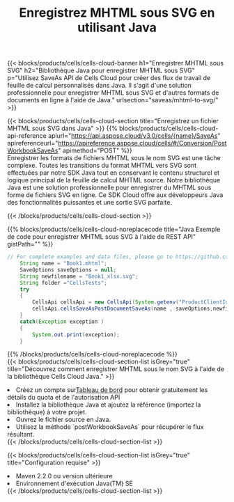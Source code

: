 ﻿---
title:  Enregistrez MHTML sous SVG en utilisant Java
description:  Utilisation du SDK Cloud Aspose.Cells for Java pour enregistrer le fichier au format MHTML au format SVG.
kwords: Excel, Save MHTML as SVG, REST, Java
howto: How to save MHTML as SVG using Aspose.Cells Cloud Java library.
---
{{< blocks/products/cells/cells-cloud-banner h1="Enregistrer MHTML sous SVG" h2="Bibliothèque Java pour enregistrer MHTML sous SVG" p="Utilisez SaveAs API de Cells Cloud pour créer des flux de travail de feuille de calcul personnalisés dans Java. Il s\'agit d\'une solution professionnelle pour enregistrer MHTML sous SVG et d\'autres formats de documents en ligne à l\'aide de Java." urlsection="saveas/mhtml-to-svg/" >}}

{{< blocks/products/cells/cells-cloud-section title="Enregistrez un fichier MHTML sous SVG dans Java" >}}
{{% blocks/products/cells/cells-cloud-api-reference apiurl="https://api.aspose.cloud/v3.0/cells/{name}/SaveAs" apireferenceurl="https://apireference.aspose.cloud/cells/#/Conversion/PostWorkbookSaveAs" apimethod="POST" %}}
<br/>
Enregistrer les formats de fichiers MHTML sous le nom SVG est une tâche complexe. Toutes les transitions du format MHTML vers SVG sont effectuées par notre SDK Java tout en conservant le contenu structurel et logique principal de la feuille de calcul MHTML source. Notre bibliothèque Java est une solution professionnelle pour enregistrer du MHTML sous forme de fichiers SVG en ligne. Ce SDK Cloud offre aux développeurs Java des fonctionnalités puissantes et une sortie SVG parfaite.

{{< /blocks/products/cells/cells-cloud-section >}}

{{% blocks/products/cells/cells-cloud-noreplacecode title="Java Exemple de code pour enregistrer MHTML sous SVG à l\'aide de REST API" gistPath="" %}}
  
```java
// For complete examples and data files, please go to https://github.com/aspose-cells-cloud/aspose-cells-cloud-java/
    String name = "Book1.mhtml";
    SaveOptions saveOptions = null;
    String newfilename = "Book1_xlsx.svg";
    String folder ="CellsTests";
    try 
    {
        CellsApi cellsApi = new CellsApi(System.getenv("ProductClientId"), System.getenv("ProductClientSecret"));
        cellsApi.cellsSaveAsPostDocumentSaveAs(name , saveOptions,newfilename,false,false,folder,null,null,null,true);                       
    }
    catch(Exception exception )
    {
        System.out.print(exception);
    }
```
  
{{% /blocks/products/cells/cells-cloud-noreplacecode %}}
<br/>
{{< blocks/products/cells/cells-cloud-section-list isGrey="true" title="Découvrez comment enregistrer MHTML sous le nom SVG à l\'aide de la bibliothèque Cells Cloud Java." >}}
<li> Créez un compte sur<a href="https://dashboard.aspose.cloud/">Tableau de bord</a> pour obtenir gratuitement les détails du quota et de l'autorisation API</li>
<li>Installez la bibliothèque Java et ajoutez la référence (importez la bibliothèque) à votre projet.</li>
<li>Ouvrez le fichier source en Java.</li>
<li>Utilisez la méthode `postWorkbookSaveAs` pour récupérer le flux résultant.</li>
{{< /blocks/products/cells/cells-cloud-section-list >}}

{{< blocks/products/cells/cells-cloud-section-list isGrey="true" title="Configuration requise" >}}
<li>Maven 2.2.0 ou version ultérieure</li>
<li>Environnement d'exécution Java(TM) SE</li>
{{< /blocks/products/cells/cells-cloud-section-list >}}
